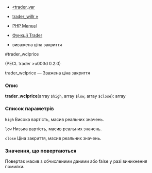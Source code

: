 - [«trader_var](function.trader-var.md)
- [trader_willr »](function.trader-willr.md)

- [PHP Manual](index.md)
- [Функції Trader](ref.trader.md)
- виважена ціна закриття

#trader_wclprice

(PECL trader \>u003d 0.2.0)

trader_wclprice — Зважена ціна закриття

### Опис

**trader_wclprice**(array `$high`, array `$low`, array `$close`): array

### Список параметрів

`high`
Висока вартість, масив реальних значень.

`low`
Низька вартість, масив реальних значень.

`close`
Ціна закриття, масив реальних значень.

### Значення, що повертаються

Повертає масив з обчисленими даними або false у разі
виникнення помилки.
